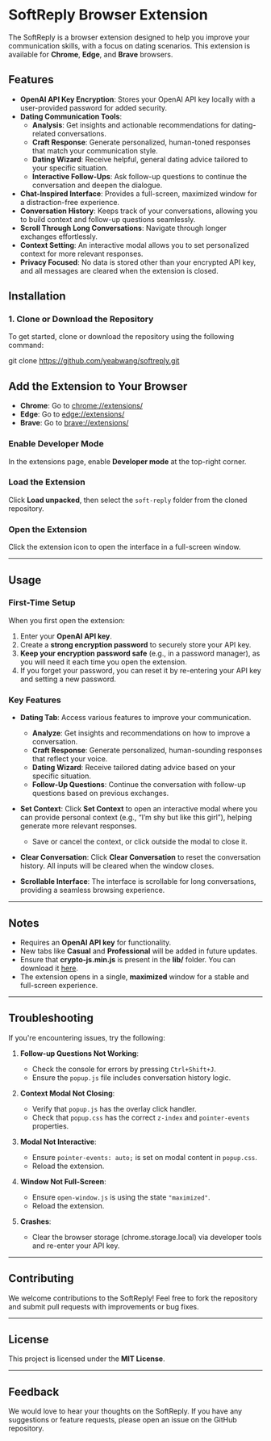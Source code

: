 # SoftReply  Browser Extension

The SoftReply is a browser extension designed to help you improve your communication skills, with a focus on dating scenarios. This extension is available for **Chrome**, **Edge**, and **Brave** browsers.

## Features

- **OpenAI API Key Encryption**: Stores your OpenAI API key locally with a user-provided password for added security.
- **Dating Communication Tools**:
  - **Analysis**: Get insights and actionable recommendations for dating-related conversations.
  - **Craft Response**: Generate personalized, human-toned responses that match your communication style.
  - **Dating Wizard**: Receive helpful, general dating advice tailored to your specific situation.
  - **Interactive Follow-Ups**: Ask follow-up questions to continue the conversation and deepen the dialogue.
- **Chat-Inspired Interface**: Provides a full-screen, maximized window for a distraction-free experience.
- **Conversation History**: Keeps track of your conversations, allowing you to build context and follow-up questions seamlessly.
- **Scroll Through Long Conversations**: Navigate through longer exchanges effortlessly.
- **Context Setting**: An interactive modal allows you to set personalized context for more relevant responses.
- **Privacy Focused**: No data is stored other than your encrypted API key, and all messages are cleared when the extension is closed.

## Installation

### 1. Clone or Download the Repository

To get started, clone or download the repository using the following command:

git clone https://github.com/yeabwang/softreply.git

## Add the Extension to Your Browser

- **Chrome**: Go to [chrome://extensions/](chrome://extensions/)
- **Edge**: Go to [edge://extensions/](edge://extensions/)
- **Brave**: Go to [brave://extensions/](brave://extensions/)

### Enable Developer Mode
In the extensions page, enable **Developer mode** at the top-right corner.

### Load the Extension
Click **Load unpacked**, then select the `soft-reply` folder from the cloned repository.

### Open the Extension
Click the extension icon to open the interface in a full-screen window.

---

## Usage

### First-Time Setup
When you first open the extension:

1. Enter your **OpenAI API key**.
2. Create a **strong encryption password** to securely store your API key.
3. **Keep your encryption password safe** (e.g., in a password manager), as you will need it each time you open the extension.
4. If you forget your password, you can reset it by re-entering your API key and setting a new password.

### Key Features

- **Dating Tab**: Access various features to improve your communication.
  - **Analyze**: Get insights and recommendations on how to improve a conversation.
  - **Craft Response**: Generate personalized, human-sounding responses that reflect your voice.
  - **Dating Wizard**: Receive tailored dating advice based on your specific situation.
  - **Follow-Up Questions**: Continue the conversation with follow-up questions based on previous exchanges.
  
- **Set Context**: Click **Set Context** to open an interactive modal where you can provide personal context (e.g., “I’m shy but like this girl”), helping generate more relevant responses.
  - Save or cancel the context, or click outside the modal to close it.

- **Clear Conversation**: Click **Clear Conversation** to reset the conversation history. All inputs will be cleared when the window closes.

- **Scrollable Interface**: The interface is scrollable for long conversations, providing a seamless browsing experience.

---

## Notes

- Requires an **OpenAI API key** for functionality.
- New tabs like **Casual** and **Professional** will be added in future updates.
- Ensure that **crypto-js.min.js** is present in the **lib/** folder. You can download it [here](https://cdn.jsdelivr.net/npm/crypto-js@4.1.1/crypto-js.min.js).
- The extension opens in a single, **maximized** window for a stable and full-screen experience.

---

## Troubleshooting

If you're encountering issues, try the following:

1. **Follow-up Questions Not Working**: 
   - Check the console for errors by pressing `Ctrl+Shift+J`.
   - Ensure the `popup.js` file includes conversation history logic.

2. **Context Modal Not Closing**: 
   - Verify that `popup.js` has the overlay click handler.
   - Check that `popup.css` has the correct `z-index` and `pointer-events` properties.

3. **Modal Not Interactive**: 
   - Ensure `pointer-events: auto;` is set on modal content in `popup.css`.
   - Reload the extension.

4. **Window Not Full-Screen**: 
   - Ensure `open-window.js` is using the state `"maximized"`.
   - Reload the extension.

5. **Crashes**: 
   - Clear the browser storage (chrome.storage.local) via developer tools and re-enter your API key.

---

## Contributing

We welcome contributions to the SoftReply! Feel free to fork the repository and submit pull requests with improvements or bug fixes.

---

## License

This project is licensed under the **MIT License**.

---

## Feedback

We would love to hear your thoughts on the SoftReply. If you have any suggestions or feature requests, please open an issue on the GitHub repository.
